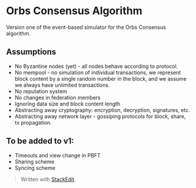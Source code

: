# Orbs Consensus Algorithm
Version one of the event-based simulator for the Orbs Consensus algorithm.

## Assumptions
 * No Byzantine nodes (yet) - all nodes behave according to protocol.
 * No mempool - no simulation of individual transactions, we represent block content by a single random number in the block, and we assume we always have unlimited transactions.
* No reputation system
* No changes in federation members
* Ignoring data size and block content length
* Abstracting away cryptography: encryption, decryption, signatures, etc.
* Abstracting away network layer - gossiping protocols for block, share, tx propagation.

## To be added to v1:
* Timeouts and view change in PBFT
* Sharing scheme
* Syncing scheme

> Written with [StackEdit](https://stackedit.io/).

